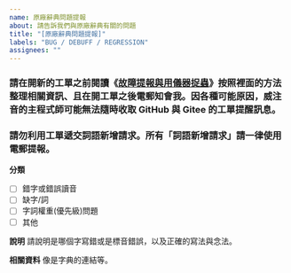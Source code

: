 ```yaml
---
name: 原廠辭典問題提報
about: 請告訴我們與原廠辭典有關的問題
title: "[原廠辭典問題提報]"
labels: "BUG / DEBUFF / REGRESSION"
assignees: ""
---
```


### **請在開新的工單之前閱讀《[故障提報與用儀器捉蟲](https://vchewing.github.io/BUGREPORT.html)》按照裡面的方法整理相關資訊、且在開工單之後電郵知會我。因各種可能原因，威注音的主程式師可能無法隨時收取 GitHub 與 Gitee 的工單提醒訊息。**

### 請勿利用工單遞交**詞語新增請求**。所有「詞語新增請求」請一律使用電郵提報。

**分類**

- [ ] 錯字或錯誤讀音
- [ ] 缺字/詞
- [ ] 字詞權重(優先級)問題
- [ ] 其他

**說明**
請說明是哪個字寫錯或是標音錯誤，以及正確的寫法與念法。

**相關資料**
像是字典的連結等。
